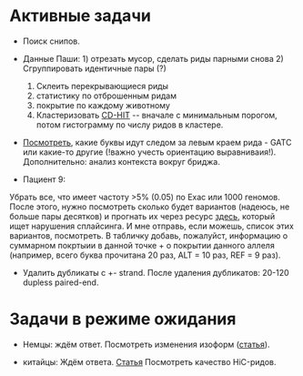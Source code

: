 # Активные задачи

* Поиск снипов.

* Данные Паши: 1) отрезать мусор, сделать риды парными снова 2) Сгруппировать идентичные пары (?)

	1) Склеить перекрывающиеся риды
	2) статистику по отброшенным ридам
	3) покрытие по каждому животному
	4) Кластеризовать [CD-HIT](http://weizhongli-lab.org/cd-hit/) -- вначале с минимальным порогом, потом гистограмму по числу ридов в кластере.

* [Посмотреть](file:///dev/datasets/FairWind/_results/November/November_BGG_bam), какие буквы идут следом за левым краем рида - GATC или какие-то другие (!важно учесть ориентацию выравниваия!).
Дополнительно: анализ контекста вокруг бриджа.

* Пациент 9:

Убрать все, что имеет частоту >5% (0.05) по Exac или 1000 геномов. После этого, нужно посмотреть сколько будет вариантов (надеюсь, не больше пары десятков) и прогнать их через ресурс [здесь](http://www.umd.be/HSF/index.html), который ищет нарушения сплайсинга. И мне отправь, если можешь, список этих вариантов, посмотреть. В табличку добавь, пожалуйст, информацию о суммарном покртыии в данной точке + о покрытии данного аллеля (например, всего буква прочитана 20 раз, ALT = 10 раз, REF = 9 раз).

* Удалить дубликаты с +- strand.
После удаления дубликатов: 20-120 dupless paired-end.

# Задачи в режиме ожидания

* Немцы: ждём ответ. Посмотреть изменения изоформ ([статья](https://www.ncbi.nlm.nih.gov/pmc/articles/PMC3334321/)).

* китайцы: Ждём ответа. [Статья](https://www.ncbi.nlm.nih.gov/pubmed/31442560)
Посмотреть качество HiC-ридов.
